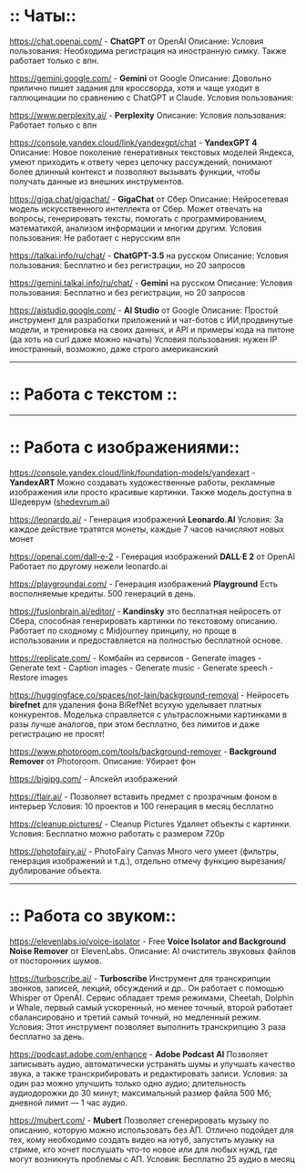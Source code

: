 # :: Чаты::



https://chat.openai.com/ - **ChatGPT** от OpenAI
Описание: 
Условия пользования: Необходима регистрация на иностранную симку. Также работает только с впн.

https://gemini.google.com/ - **Gemini** от Google 
Описание: Довольно прилично пишет задания для кроссворда, хотя и чаще уходит в галлюцинации по сравнению с ChatGPT и Claude.
Условия пользования: 

https://www.perplexity.ai/ - **Perplexity**
Описание: 
Условия пользования: Работает только с впн

https://console.yandex.cloud/link/yandexgpt/chat - **YandexGPT 4**
Описание: Новое поколение генеративных текстовых моделей Яндекса, умеют приходить к ответу через цепочку рассуждений, понимают более длинный контекст и позволяют вызывать функции, чтобы получать данные из внешних инструментов.

https://giga.chat/gigachat/ - **GigaChat** от Сбер
Описание: Нейросетевая модель искусственного интеллекта от Сбер. Может отвечать на вопросы, генерировать тексты, помогать с программированием, математикой, анализом информации и многим другим. 
Условия пользования: Не работает с нерусским впн

https://talkai.info/ru/chat/ - **ChatGPT-3.5** на русском
Описание: 
Условия пользования: Бесплатно и без регистрации, но 20 запросов

https://gemini.talkai.info/ru/chat/ - **Gemini** на русском
Описание: 
Условия пользования: Бесплатно и без регистрации, но 20 запросов

https://aistudio.google.com/ - **AI Studio** от Google 
Описание: Простой инструмент для разработки приложений и чат-ботов с ИИ,продвинутые модели, и тренировка на своих данных, и API и примеры кода на питоне (да хоть на curl даже можно начать)
Условия пользования: нужен IP иностранный, возможно, даже строго американский





------

# :: Работа с текстом ::







------

# :: Работа с изображениями::



https://console.yandex.cloud/link/foundation-models/yandexart - **YandexART**
Можно создавать художественные работы, рекламные изображения или просто красивые картинки. Также модель доступна в Шедеврум ([shedevrum.ai](https://shedevrum.ai/))

https://leonardo.ai/ - Генерация изображений **Leonardo.AI**
Условия: За каждое действие тратятся монеты, каждые 7 часов начисляют новых монет

https://openai.com/dall-e-2 - Генерация изображений **DALL·E 2** от OpenAI
Работает по другому нежели leonardo.ai

https://playgroundai.com/ - Генерация изображений **Playground**
Есть восполняемые кредиты. 500 генераций в день.

https://fusionbrain.ai/editor/ - **Kandinsky**
это бесплатная нейросеть от Сбера, способная генерировать картинки по текстовому описанию. Работает по сходному с Midjourney принципу, но проще в использовании и предоставляется на полностью бесплатной основе.

https://replicate.com/ - Комбайн из сервисов
\- Generate images
\- Generate text
\- Caption images
\- Generate music
\- Generate speech
\- Restore images

https://huggingface.co/spaces/not-lain/background-removal - Нейросеть **birefnet** для удаления фона
BiRefNet всухую уделывает платных конкурентов. Моделька справляется с ультрасложными картинками в разы лучше аналогов, при этом бесплатно, без лимитов и даже регистрацию не просят!

https://www.photoroom.com/tools/background-remover - **Background Remover** от Photoroom.
Описание: Убирает фон

https://bigjpg.com/ - Апскейл изображений

https://flair.ai/ - Позволяет вставить предмет с прозрачным фоном в интерьер
Условия: 10 проектов и 100 генерация в месяц бесплатно

https://cleanup.pictures/ - Cleanup Pictures
Удаляет объекты с картинки.
Условия: Бесплатно можно работать с размером 720p

https://photofairy.ai/ - PhotoFairy Canvas
Много чего умеет (фильтры, генерация изображений и т.д.), отдельно отмечу функцию вырезания/дублирование объекта.





------

# :: Работа со звуком::



https://elevenlabs.io/voice-isolator - Free **Voice Isolator and Background Noise Remover** от ElevenLabs.
Описание: AI очиститель звуковых файлов от посторонних шумов.

https://turboscribe.ai/ - **Turboscribe**
Инструмент для транскрипции звонков, записей, лекций, обсуждений и др.. Он работает с помощью Whisper от OpenAI.
Сервис обладает тремя режимами, Cheetah, Dolphin и Whale, первый самый ускоренный, но менее точный, второй работает сбалансировано и третий самый точный, но медленный режим.
Условия: Этот инструмент позволяет выполнить транскрипцию 3 раза бесплатно за день.

https://podcast.adobe.com/enhance - **Adobe Podcast AI**
Позволяет записывать аудио, автоматически устранять шумы и улучшать качество звука, а также транскрибировать и редактировать записи.
Условия: за один раз можно улучшить только одно аудио; длительность аудиодорожки до 30 минут; максимальный размер файла 500 Мб; дневной лимит — 1 час аудио.

https://mubert.com/ - **Mubert**
Позволяет сгенерировать музыку по описанию, которую можно использовать без АП. Отлично подойдет для тех, кому необходимо создать видео на ютуб, запустить музыку на стриме, кто хочет послушать что‑то новое или для любых нужд, где могут возникнуть проблемы с АП.
Условия: Бесплатно 25 аудио в месяц